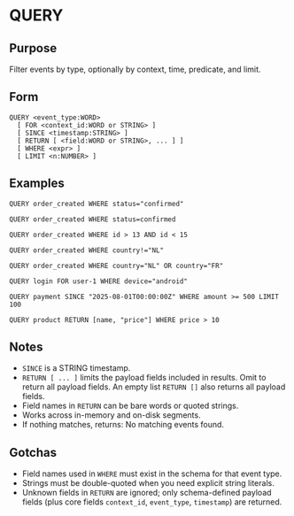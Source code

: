 # QUERY

## Purpose

Filter events by type, optionally by context, time, predicate, and limit.

## Form

```sneldb
QUERY <event_type:WORD>
  [ FOR <context_id:WORD or STRING> ]
  [ SINCE <timestamp:STRING> ]
  [ RETURN [ <field:WORD or STRING>, ... ] ]
  [ WHERE <expr> ]
  [ LIMIT <n:NUMBER> ]
```

## Examples

```sneldb
QUERY order_created WHERE status="confirmed"
```

```sneldb
QUERY order_created WHERE status=confirmed
```

```sneldb
QUERY order_created WHERE id > 13 AND id < 15
```

```sneldb
QUERY order_created WHERE country!="NL"
```

```sneldb
QUERY order_created WHERE country="NL" OR country="FR"
```

```sneldb
QUERY login FOR user-1 WHERE device="android"
```

```sneldb
QUERY payment SINCE "2025-08-01T00:00:00Z" WHERE amount >= 500 LIMIT 100
```

```sneldb
QUERY product RETURN [name, "price"] WHERE price > 10
```

## Notes

- `SINCE` is a STRING timestamp.
- `RETURN [ ... ]` limits the payload fields included in results. Omit to return all payload fields. An empty list `RETURN []` also returns all payload fields.
- Field names in `RETURN` can be bare words or quoted strings.
- Works across in-memory and on-disk segments.
- If nothing matches, returns: No matching events found.

## Gotchas

- Field names used in `WHERE` must exist in the schema for that event type.
- Strings must be double-quoted when you need explicit string literals.
- Unknown fields in `RETURN` are ignored; only schema-defined payload fields (plus core fields `context_id`, `event_type`, `timestamp`) are returned.

